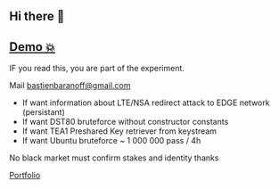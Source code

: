 ## Hi there 👋

## [Demo 💥](https://software-defined-radio.com)

IF you read this,
you are part of the experiment.

Mail bastienbaranoff@gmail.com

- If want information about LTE/NSA redirect attack to EDGE network (persistant)
- If want DST80 bruteforce without constructor constants
- If want TEA1 Preshared Key retriever from keystream
- If want Ubuntu bruteforce ~ 1 000 000 pass / 4h

No black market must confirm stakes and identity thanks

[Portfolio](https://bbaranoff.github.io/)

